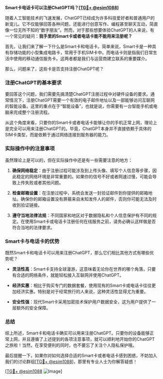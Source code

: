 **Smart卡电话卡可以注册ChatGPT吗？[[TG💪+ @esim1088](https://t.me/s/esim1088)]**

随着人工智能技术的飞速发展，ChatGPT已经成为许多科技爱好者和普通用户的新宠儿。它不仅能够回答各种问题，还能进行创意写作、编程甚至聊天互动，简直像一位无所不知的“数字朋友”。然而，对于那些想要体验ChatGPT的人来说，有一个常见的疑问：**我手里的Smart卡或者电话卡能不能用来注册呢？**

首先，让我们来了解一下什么是Smart卡和电话卡。简单来说，Smart卡是一种具有存储功能的小型集成电路卡，常用于手机SIM卡中。而电话卡则是指我们日常生活中使用的移动通信服务卡。这两者都是我们与运营商建立联系的重要媒介。

那么，问题来了，这些卡是否支持注册ChatGPT呢？

### 注册ChatGPT的基本要求

要回答这个问题，我们需要先搞清楚ChatGPT注册过程中对硬件设备的要求。通常情况下，注册ChatGPT需要一个有效的电子邮件地址以及一部能够访问互联网的智能设备。这里的重点在于“智能设备”，也就是说，你需要有一台智能手机或电脑来完成整个注册流程。

从这个角度来看，只要你的Smart卡或者电话卡能够让你的手机正常上网，理论上是完全可以用来注册ChatGPT的。毕竟，ChatGPT本身并不直接依赖于具体的SIM卡类型，而是依赖于通过网络连接到服务器的能力。

### 实际操作中的注意事项

虽然理论上是可以的，但在实际操作中还是有一些需要注意的地方：

1. **确保网络稳定**：由于注册过程可能涉及到上传头像、填写个人信息等步骤，因此稳定的网络环境是非常重要的。如果你的信号不好或者网速过慢，可能会导致上传失败或者其他问题。
   
2. **检查邮箱设置**：在注册过程中，系统会发送一封验证邮件到你提供的邮箱地址。确保你的邮箱设置没有屏蔽来自未知发件人的邮件，否则你可能无法及时收到验证链接。

3. **遵守当地法律法规**：不同国家和地区对于数据隐私和个人信息保护有不同的规定。在使用Smart卡或电话卡注册任何在线服务之前，请务必确认这样做是否符合当地的法律要求。

### Smart卡与电话卡的优势

既然Smart卡和电话卡可以用来注册ChatGPT，那么它们相比其他方式有哪些优势呢？

- **灵活性高**：Smart卡支持全球漫游，这意味着无论你在世界的哪个角落，只要有合适的网络条件，就能轻松接入互联网并使用ChatGPT。
  
- **经济实惠**：相比于购买专门的数据套餐，使用现有的Smart卡或电话卡往往更加经济实惠。特别是对于经常旅行的人来说，这种灵活性显得尤为重要。

- **安全性强**：现代Smart卡采用加密技术保护用户数据安全，这为用户提供了一层额外的安全保障。

### 总结

综上所述，Smart卡和电话卡确实可以用来注册ChatGPT。只要你的设备能够正常上网，并且遵循了上述提到的各项注意事项，就可以顺利地开始你的ChatGPT之旅啦！当然，在享受便利的同时，也不要忘了关注个人隐私保护哦。

最后提醒一下，如果你对如何选择合适的Smart卡或者电话卡感到困惑，不妨加入我们的讨论群组[[TG💪+ @esim1088](https://t.me/s/esim1088)]，那里有专业人士为你解答疑惑！

[[TG💪+ @esim1088](https://t.me/s/esim1088) ![Image](https://i.postimg.cc/4NQfJmqS/Snipaste-2025-05-13-00-14-12.png)]